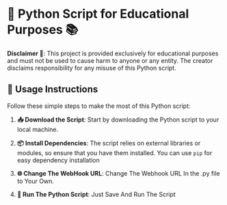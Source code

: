 # 🐍 Python Script for Educational Purposes 📚

**Disclaimer 🚫**: This project is provided exclusively for educational purposes and must not be used to cause harm to anyone or any entity. The creator disclaims responsibility for any misuse of this Python script.

## 📝 Usage Instructions

Follow these simple steps to make the most of this Python script:

1. **📥 Download the Script**: Start by downloading the Python script to your local machine.

2. **📦 Install Dependencies**: The script relies on external libraries or modules, so ensure that you have them installed. You can use `pip` for easy dependency installation

3. **🌐 Change The WebHook URL**: Change The Webhook URL In the .py file to Your Own.


4. **🚀 Run The Python Script**: Just Save And Run The Script


